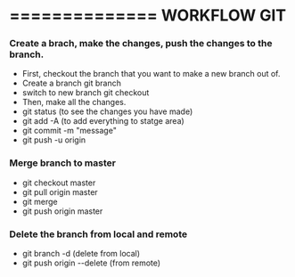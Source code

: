 ==============
WORKFLOW GIT
==============
### Create a brach, make the changes, push the changes to the branch.
* First, checkout the branch that you want to make a new branch out of.
* Create a branch
	git branch <branch name>
* switch to new branch
	git checkout <new branch name>
* Then, make all the changes.
* git status (to see the changes you have made)
* git add -A (to add everything to statge area)
* git commit -m "message"
* git push -u origin <branch name>

### Merge branch to master
* git checkout master
* git pull origin master
* git merge <branch name>
* git push origin master

### Delete the branch from local and remote
* git branch -d <branch name> (delete from local)
* git push origin --delete <branch name> (from remote)